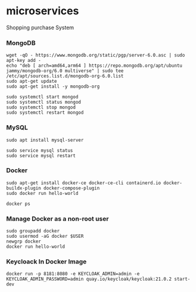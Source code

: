 # microservices
Shopping purchase System



### MongoDB
```
wget -qO - https://www.mongodb.org/static/pgp/server-6.0.asc | sudo apt-key add -
echo "deb [ arch=amd64,arm64 ] https://repo.mongodb.org/apt/ubuntu jammy/mongodb-org/6.0 multiverse" | sudo tee /etc/apt/sources.list.d/mongodb-org-6.0.list
sudo apt-get update
sudo apt-get install -y mongodb-org
```
```
sudo systemctl start mongod
sudo systemctl status mongod
sudo systemctl stop mongod
sudo systemctl restart mongod
```


### MySQL
```
sudo apt install mysql-server
```
```
sudo service mysql status
sudo service mysql restart
```
### Docker
```
sudo apt-get install docker-ce docker-ce-cli containerd.io docker-buildx-plugin docker-compose-plugin
sudo docker run hello-world
```
```
docker ps
```
### Manage Docker as a non-root user
```
sudo groupadd docker
sudo usermod -aG docker $USER
newgrp docker
docker run hello-world
```
### Keycloack In Docker Image
```
docker run -p 8181:8080 -e KEYCLOAK_ADMIN=admin -e KEYCLOAK_ADMIN_PASSWORD=admin quay.io/keycloak/keycloak:21.0.2 start-dev

```
